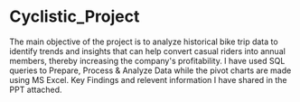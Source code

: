 # Cyclistic_Project
The main objective of the project is to analyze historical bike trip data to identify trends and insights that can help convert casual riders into annual members, thereby increasing the company's profitability.    I have used SQL queries to Prepare, Process & Analyze Data while the pivot charts are made using MS Excel. Key Findings and relevent information I have shared in the PPT attached.
